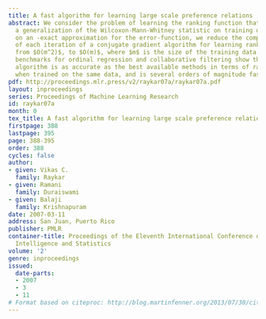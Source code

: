 ```yaml
---
title: A fast algorithm for learning large scale preference relations
abstract: We consider the problem of learning the ranking function that maximizes
  a generalization of the Wilcoxon-Mann-Whitney statistic on training data. Relying
  on an -exact approximation for the error-function, we reduce the computational complexity
  of each iteration of a conjugate gradient algorithm for learning ranking functions
  from $O(m^2)$, to $O(m)$, where $m$ is the size of the training data. Experiments on public
  benchmarks for ordinal regression and collaborative filtering show that the proposed
  algorithm is as accurate as the best available methods in terms of ranking accuracy,
  when trained on the same data, and is several orders of magnitude faster.
pdf: http://proceedings.mlr.press/v2/raykar07a/raykar07a.pdf
layout: inproceedings
series: Proceedings of Machine Learning Research
id: raykar07a
month: 0
tex_title: A fast algorithm for learning large scale preference relations
firstpage: 388
lastpage: 395
page: 388-395
order: 388
cycles: false
author:
- given: Vikas C.
  family: Raykar
- given: Ramani
  family: Duraiswami
- given: Balaji
  family: Krishnapuram
date: 2007-03-11
address: San Juan, Puerto Rico
publisher: PMLR
container-title: Proceedings of the Eleventh International Conference on Artificial
  Intelligence and Statistics
volume: '2'
genre: inproceedings
issued:
  date-parts:
  - 2007
  - 3
  - 11
# Format based on citeproc: http://blog.martinfenner.org/2013/07/30/citeproc-yaml-for-bibliographies/
---
```

